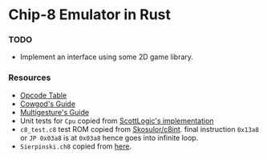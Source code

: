 # Chip-8 Emulator in Rust

### TODO
- Implement an interface using some 2D game library.

### Resources
- [Opcode Table](https://en.wikipedia.org/wiki/CHIP-8#Opcode_table)
- [Cowgod's Guide](http://devernay.free.fr/hacks/chip8/C8TECH10.HTM#0.1)
- [Multigesture's Guide](http://www.multigesture.net/articles/how-to-write-an-emulator-chip-8-interpreter/)
- Unit tests for `Cpu` copied from [ScottLogic's implementation](https://github.com/ColinEberhardt/wasm-rust-chip8/blob/master/src/cpu.rs#L222)
- `c8_test.c8` test ROM copied from
  [Skosulor/c8int](https://github.com/Skosulor/c8int/tree/master/test).
  final instruction `0x13a8` or `JP 0x03a8` is at `0x03a8` hence goes into
  infinite loop.
- `Sierpinski.ch8` copied from [here](https://github.com/dmatlack/chip8/blob/master/roms/demos/Sierpinski%20%5BSergey%20Naydenov%2C%202010%5D.ch8).
